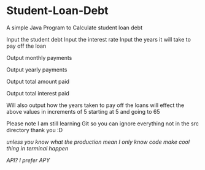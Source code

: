 # Student-Loan-Debt
A simple Java Program to Calculate student loan debt

Input the student debt 
Input the interest rate
Input the years it will take to pay off the loan

Output monthly payments

Output yearly payments

Output total amount paid 

Output total interest paid

Will also output how the years taken to pay off the loans will effect the above values in increments of 5 starting at 5 and going to 65 

Please note I am still learning Git so you can ignore everything not in the src directory thank you :D

*unless you know what the production mean I only know code make cool thing in terminal happen*

*API? I prefer APY* 
